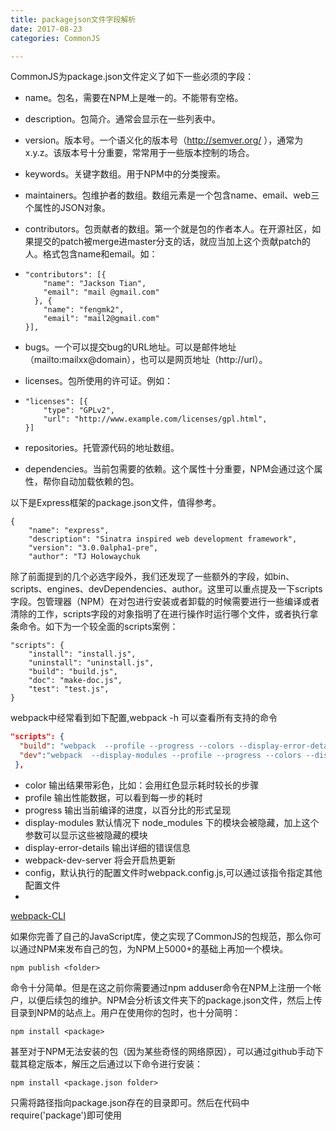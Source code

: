 ```yaml
---
title: packagejson文件字段解析
date: 2017-08-23
categories: CommonJS

---
```


CommonJS为package.json文件定义了如下一些必须的字段：

- name。包名，需要在NPM上是唯一的。不能带有空格。
- description。包简介。通常会显示在一些列表中。
- version。版本号。一个语义化的版本号（<http://semver.org/> ），通常为x.y.z。该版本号十分重要，常常用于一些版本控制的场合。
- keywords。关键字数组。用于NPM中的分类搜索。
- maintainers。包维护者的数组。数组元素是一个包含name、email、web三个属性的JSON对象。
- contributors。包贡献者的数组。第一个就是包的作者本人。在开源社区，如果提交的patch被merge进master分支的话，就应当加上这个贡献patch的人。格式包含name和email。如：
- ```
  "contributors": [{
      "name": "Jackson Tian",
      "email": "mail @gmail.com"
  	}, {
      "name": "fengmk2",
      "email": "mail2@gmail.com"
  }],
  ```

- bugs。一个可以提交bug的URL地址。可以是邮件地址（mailto:mailxx@domain），也可以是网页地址（http://url）。
- licenses。包所使用的许可证。例如：
- ```
  "licenses": [{
      "type": "GPLv2",
      "url": "http://www.example.com/licenses/gpl.html",
  }]
  ```

- repositories。托管源代码的地址数组。
- dependencies。当前包需要的依赖。这个属性十分重要，NPM会通过这个属性，帮你自动加载依赖的包。

以下是Express框架的package.json文件，值得参考。

```
{
    "name": "express",
    "description": "Sinatra inspired web development framework",
    "version": "3.0.0alpha1-pre",
    "author": "TJ Holowaychuk 
```

除了前面提到的几个必选字段外，我们还发现了一些额外的字段，如bin、scripts、engines、devDependencies、author。这里可以重点提及一下scripts字段。包管理器（NPM）在对包进行安装或者卸载的时候需要进行一些编译或者清除的工作，scripts字段的对象指明了在进行操作时运行哪个文件，或者执行拿条命令。如下为一个较全面的scripts案例：

```
"scripts": {
    "install": "install.js",
    "uninstall": "uninstall.js",
    "build": "build.js",
    "doc": "make-doc.js",
    "test": "test.js",
}
```

webpack中经常看到如下配置,webpack  -h 可以查看所有支持的命令

```json
"scripts": {    
  "build": "webpack  --profile --progress --colors --display-error-details",    
  "dev":"webpack  --display-modules --profile --progress --colors --display-error-details",       	"dev-hrm": "webpack-dev-server --config"
 },
```

- color 输出结果带彩色，比如：会用红色显示耗时较长的步骤
- profile 输出性能数据，可以看到每一步的耗时
- progress 输出当前编译的进度，以百分比的形式呈现
- display-modules 默认情况下 node_modules 下的模块会被隐藏，加上这个参数可以显示这些被隐藏的模块
- display-error-details 输出详细的错误信息
- webpack-dev-server 将会开启热更新
- config，默认执行的配置文件时webpack.config.js,可以通过该指令指定其他配置文件
- ​

[webpack-CLI](https://doc.webpack-china.org/api/cli/)

如果你完善了自己的JavaScript库，使之实现了CommonJS的包规范，那么你可以通过NPM来发布自己的包，为NPM上5000+的基础上再加一个模块。

```
npm publish <folder>
```

命令十分简单。但是在这之前你需要通过npm adduser命令在NPM上注册一个帐户，以便后续包的维护。NPM会分析该文件夹下的package.json文件，然后上传目录到NPM的站点上。用户在使用你的包时，也十分简明：

```
npm install <package>
```

甚至对于NPM无法安装的包（因为某些奇怪的网络原因），可以通过github手动下载其稳定版本，解压之后通过以下命令进行安装：

```
npm install <package.json folder>
```

只需将路径指向package.json存在的目录即可。然后在代码中require('package')即可使用